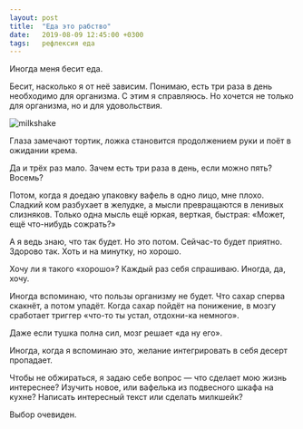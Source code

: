 ```yaml
---
layout: post
title:  "Еда это рабство"
date:   2019-08-09 12:45:00 +0300
tags: 	рефлексия еда
---
```


Иногда меня бесит еда.

Бесит, насколько я от неё зависим. Понимаю, есть три раза в день необходимо для организма. С этим я справляюсь. Но хочется не только для организма, но и для удовольствия.

![milkshake]({{site.url}}/assets/post_covers/milkshake.jpg)

Глаза замечают тортик, ложка становится продолжением руки и поёт в ожидании крема. 

Да и трёх раз мало. Зачем есть три раза в день, если можно пять? Восемь? 

Потом, когда я доедаю упаковку вафель в одно лицо, мне плохо. Сладкий ком разбухает в желудке, а мысли превращаются в ленивых слизняков. Только одна мысль ещё юркая, верткая, быстрая: «Может, ещё что-нибудь сожрать?» 

А я ведь знаю, что так будет. Но это потом. Сейчас-то будет приятно. Здорово так. Хоть и на минутку, но хорошо. 

Хочу ли я такого «хорошо»? Каждый раз себя спрашиваю. Иногда, да, хочу. 

Иногда вспоминаю, что пользы организму не будет. Что сахар сперва скакнёт, а потом упадёт. Когда сахар пойдёт на понижение, в мозгу сработает триггер «что-то ты устал, отдохни-ка немного». 

Даже если тушка полна сил, мозг решает «да ну его». 

Иногда, когда я вспоминаю это, желание интегрировать в себя десерт пропадает. 

Чтобы не обжираться, я задаю себе вопрос — что сделает мою жизнь интереснее? Изучить новое, или вафелька из подвесного шкафа на кухне? Написать интересный текст или сделать милкшейк? 

Выбор очевиден.